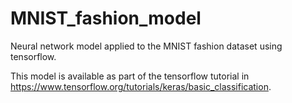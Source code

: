 # MNIST_fashion_model
Neural network model applied to the MNIST fashion dataset using tensorflow.

This model is available as part of the tensorflow tutorial in https://www.tensorflow.org/tutorials/keras/basic_classification.
